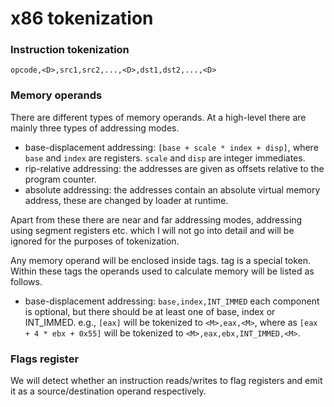 # x86 tokenization

### Instruction tokenization

`opcode,<D>,src1,src2,...,<D>,dst1,dst2,...,<D>`

### Memory operands 

There are different types of memory operands. At a high-level there are mainly three types of addressing modes.

* base-displacement addressing: `[base + scale * index + disp]`, where `base` and `index` are registers. `scale` and `disp`
are integer immediates.
* rip-relative addressing: the addresses are given as offsets relative to the program counter.
* absolute addressing: the addresses contain an absolute virtual memory address, these are changed by loader at runtime.

Apart from these there are near and far addressing modes, addressing using segment registers etc. which I will not go into detail
and will be ignored for the purposes of tokenization.

Any memory operand will be enclosed inside <M> tags. <M> tag is a special token. Within these tags the operands used to calculate
memory will be listed as follows.

* base-displacement addressing: `base,index,INT_IMMED` each component is optional, but there should be at least one of base, index or
INT_IMMED. e.g., `[eax]` will be tokenized to `<M>,eax,<M>`, where as `[eax + 4 * ebx + 0x55]` will be tokenized to `<M>,eax,ebx,INT_IMMED,<M>`.


### Flags register

We will detect whether an instruction reads/writes to flag registers and emit it as a source/destination operand respectively.

